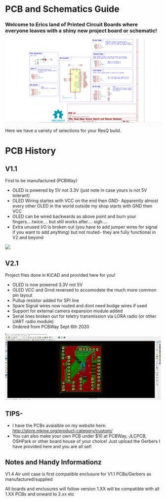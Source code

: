 # PCB and Schematics Guide 

### Welcome to Erics land of Printed Circuit Boards where everyone leaves with a shiny new project board or schematic! 

 <img src="https://github.com/MKme/ResQ/blob/master/Photos/Schematic/Schematic%20V2.1%20fixed%20%20Color.PNG" width="900"/>

Here we have a variety of selections for your ResQ build.  

# PCB History

## V1.1 
First to be manufactured (PCBWay)
- OLED is powered by 5V not 3.3V (just note in case yours is not 5V tolerant)
- OLED Wiring startes with VCC on the end then GND- Apparently almost every other OLED in the world outside my shop starts with GND then VCC
- OLED can be wired backwards as above point and burn your fingers....twice.... but still works after.... sigh....
- Extra unused I/O is broken out (you have to add jumper wires for signal if you want to add anything) but not routed- they are fully functional in V2 and beyond
<img src="https://github.com/MKme/ResQ/blob/master/PCB/V1.1%20PCB%20Files%20and%20Gerbers/ResQ%20PCB%20V1.1%20Routing%20PCB%202%20%20_pcb.png" width="500"/>

## V2.1 
Project files done in KiCAD and provided here for you!
- OLED is now powered 3.3V not 5V
- OLED VCC and Grnd reversed to accomodate the much more common pin layout 
- Pullup resistor added for SPI line
- Spare Signal wires now routed and dont need bodge wires if used
- Support for external camera expansion module added
- Serial lines broken out for teletry transmission via LORA radio (or other UART radio module)
- Ordered from PCBWay Sept 6th 2020 
<img src="https://github.com/MKme/ResQ/blob/master/PCB/V2.1%20KiCad%20Version/PCB%20Final%20in%20KiCad.PNG" width="900"/>

## TIPS- 

-  I have the PCBs avaialble on my website here: http://store.mkme.org/product-category/custom/
-  You can also make your own PCB under $10 at PCBWay, JLCPCB, OSHPark or other board house of your choice!  Just upload the Gerbers I have provided here and you are all set!



## Notes and Handy Informationz

V1.4 Air unit case is first compatible enclusure for V1.1 PCBs/Gerbers as manufactured/supplied

All boards and enclusures will follow version 1.XX will be compatible with all 1.XX PCBs and onward to 2.xx etc

